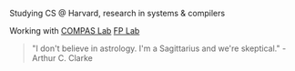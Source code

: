 Studying CS @ Harvard, research in systems & compilers

Working with
[COMPAS Lab](https://github.com/hazelgrove/hazel)
[FP Lab](https://github.com/hazelgrove/hazel)


> "I don't believe in astrology. I'm a Sagittarius and we're skeptical." - Arthur C. Clarke
